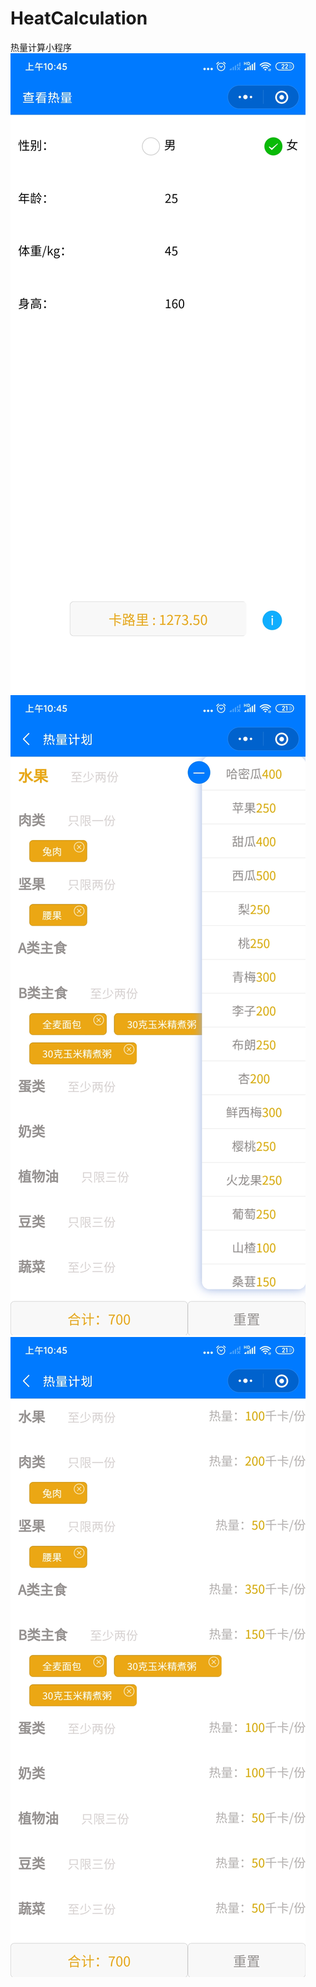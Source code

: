 # HeatCalculation
热量计算小程序
![Image](./static/img/1.jpg)
![Image](./static/img/2.jpg)
![Image](./static/img/3.jpg)
